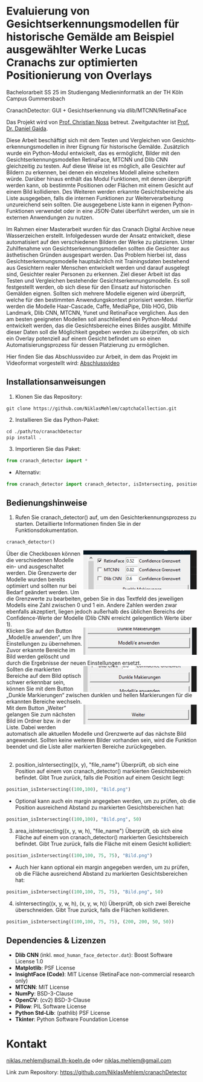 # Evaluierung von Gesichtserkennungsmodellen für historische Gemälde am Beispiel ausgewählter Werke Lucas Cranachs zur optimierten Positionierung von Overlays
Bachelorarbeit SS 25 im Studiengang Medieninformatik an der TH Köln Campus Gummersbach

CranachDetector: GUI + Gesichtserkennung via dlib/MTCNN/RetinaFace

Das Projekt wird von [Prof. Christian Noss](https://www.th-koeln.de/personen/christian.noss/) betreut.
Zweitgutachter ist [Prof. Dr. Daniel Gaida](https://www.th-koeln.de/personen/daniel.gaida/).

Diese Arbeit beschäftigt sich mit dem Testen und Vergleichen von Gesichts­erkennungs­modellen in ihrer Eignung für historische Gemälde. Zusätzlich wurde ein Python-Modul entwickelt, das es ermöglicht, Bilder mit den Gesichts­erkennungs­modellen RetinaFace, MTCNN und Dlib CNN gleichzeitig zu testen. Auf diese Weise ist es möglich, alle Gesichter auf Bildern zu erkennen, bei denen ein einzelnes Modell alleine scheitern würde.
Darüber hinaus enthält das Modul Funktionen, mit denen überprüft werden kann, ob bestimmte Positionen oder Flächen mit einem Gesicht auf einem Bild kollidieren.
Des Weiteren werden erkannte Gesichtsbereiche als Liste ausgegeben, falls die internen Funktionen zur Weiterverarbeitung unzureichend sein sollten. Die ausgegebene Liste kann in eigenen Python-Funktionen verwendet oder in eine JSON-Datei überführt werden, um sie in externen Anwendungen zu nutzen.

Im Rahmen einer Masterarbeit wurden für das Cranach Digital Archive neue Wasserzeichen erstellt. Infolgedessen wurde der Ansatz entwickelt, diese automatisiert auf den verschiedenen Bildern der Werke zu platzieren. Unter Zuhilfenahme von Gesichtserkennungsmodellen sollten die Gesichter aus ästhetischen Gründen ausgespart werden. Das Problem hierbei ist, dass Gesichtserkennungsmodelle hauptsächlich mit Trainingsdaten bestehend aus Gesichtern realer Menschen entwickelt werden und darauf ausgelegt sind, Gesichter realer Personen zu erkennen. Ziel dieser Arbeit ist das Testen und Vergleichen bestehender Gesichtserkennungsmodelle. Es soll festgestellt werden, ob sich diese für den Einsatz auf historischen Gemälden eignen. Sollten sich mehrere Modelle eigenen wird überprüft, welche für den bestimmten Anwendungskontext priorisiert werden. Hierfür werden die Modelle Haar-Cascade, Caffe, MediaPipe, Dlib HOG, Dlib Landmark, Dlib CNN, MTCNN, Yunet und RetinaFace verglichen. Aus den am besten geeigneten Modellen soll anschließend ein Python-Modul entwickelt werden, das die Gesichtsbereiche eines Bildes ausgibt. Mithilfe dieser Daten soll die Möglichkeit gegeben werden zu überprüfen, ob sich ein Overlay potenziell auf einem Gesicht befindet um so einen Automatisierungsprozess für dessen Platzierung zu ermöglichen.

Hier finden Sie das Abschlussvideo zur Arbeit, in dem das Projekt im Videoformat vorgestellt wird: [Abschlussvideo](https://youtu.be/lD2ZZbAO25I)

## Installationsanweisungen

1. Klonen Sie das Repository:

```shell
git clone https://github.com/NiklasMehlem/captchaCollection.git
```

2. Installieren Sie das Python-Paket:

```shell
cd ./path/to/cranachDetector
pip install .
```

3. Importieren Sie das Paket:

```python
from cranach_detector import *
```

- Alternativ:

```python
from cranach_detector import cranach_detector, isIntersecting, position_isIntersecting, area_isIntersecting
```

## Bedienungshinweise

1. Rufen Sie cranach_detector() auf, um den Gesichterkennungsprozess zu starten. Detaillierte Informationen finden Sie in der Funktionsdokumentation.

```python
cranach_detector()
```

<img width="300" align="right" src="./project/repo_img/modelleUndGrenzwerte.png">
Über die Checkboxen können die verschiedenen Modelle ein- und ausgeschaltet werden. Die Grenzwerte der Modelle wurden bereits optimiert und sollten nur bei Bedarf geändert werden. Um die Grenzwerte zu bearbeiten, geben Sie in das Textfeld des jeweiligen Modells eine Zahl zwischen 0 und 1 ein. Andere Zahlen werden zwar ebenfalls akzeptiert, liegen jedoch außerhalb des üblichen Bereichs der Confidence-Werte der Modelle (Dlib CNN erreicht gelegentlich Werte über 1).
<br clear="both">

<img width="300" align="right" src="./project/repo_img/modelleAnwenden.png">
Klicken Sie auf den Button „Modell/e anwenden“, um Ihre Einstellungen zu übernehmen. Zuvor erkannte Bereiche im Bild werden gelöscht und durch die Ergebnisse der neuen Einstellungen ersetzt.
<br clear="both">

<img width="300" align="right" src="./project/repo_img/dunkleMakierungen.png">
Sollten die markierten Bereiche auf dem Bild optisch schwer erkennbar sein, können Sie mit dem Button „Dunkle Markierungen“ zwischen dunklen und hellen Markierungen für die erkannten Bereiche wechseln.
<br clear="both">

<img width="300" align="right" src="./project/repo_img/weiter.png">
Mit dem Button „Weiter“ gelangen Sie zum nächsten Bild im Ordner bzw. in der Liste. Dabei werden automatisch alle aktuellen Modelle und Grenzwerte auf das nächste Bild angewendet. Sollten keine weiteren Bilder vorhanden sein, wird die Funktion beendet und die Liste aller markierten Bereiche zurückgegeben.
<br clear="both">
<br>

2. position_isIntersecting((x, y), "file_name") Überprüft, ob sich eine Position auf einem von cranach_detector() markierten Gesichtsbereich befindet. Gibt True zurück, falls die Position auf einem Gesicht liegt:

```python
position_isIntersecting((100,100), "Bild.png")
```

- Optional kann auch ein margin angegeben werden, um zu prüfen, ob die Position ausreichend Abstand zu markierten Gesichtsbereichen hat:

```python
position_isIntersecting((100,100), "Bild.png", 50)
```

3. area_isIntersecting((x, y, w, h), "file_name")
Überprüft, ob sich eine Fläche auf einem von cranach_detector() markierten Gesichtsbereich befindet. Gibt True zurück, falls die Fläche mit einem Gesicht kollidiert:

```python
position_isIntersecting((100,100, 75, 75), "Bild.png")
```

- Auch hier kann optional ein margin angegeben werden, um zu prüfen, ob die Fläche ausreichend Abstand zu markierten Gesichtsbereichen hat:

```python
position_isIntersecting((100,100, 75, 75), "Bild.png", 50)
```

4. isIntersecting((x, y, w, h), (x, y, w, h)) Überprüft, ob sich zwei Bereiche überschneiden. Gibt True zurück, falls die Flächen kollidieren.

```python
position_isIntersecting((100,100, 75, 75), (200, 200, 50, 50))
```

## Dependencies & Lizenzen
- **Dlib CNN** (inkl. `mmod_human_face_detector.dat`): Boost Software License 1.0  
- **Matplotlib**: PSF License  
- **InsightFace (Code)**: MIT License (RetinaFace non-commercial research only)  
- **MTCNN**: MIT License
- **NumPy**: BSD-3-Clause
- **OpenCV**: (cv2) BSD-3-Clause
- **Pillow**: PIL Software License
- **Python Std‑Lib**: (pathlib) PSF License 
- **Tkinter**: Python Software Foundation License

# Kontakt
niklas.mehlem@smail.th-koeln.de
oder
niklas.mehlem@gmail.com

Link zum Repository: https://github.com/NiklasMehlem/cranachDetector

